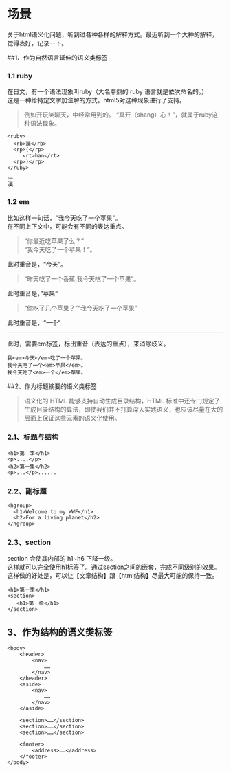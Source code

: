 # 场景
关于html语义化问题，听到过各种各样的解释方式。最近听到一个大神的解释，觉得表好，记录一下。


##1、作为自然语言延伸的语义类标签

### 1.1 ruby
在日文，有一个语法现象叫ruby（大名鼎鼎的 ruby 语言就是依次命名的。）    
这是一种给特定文字加注解的方式。html5对这种现象进行了支持。
> 例如开玩笑聊天，中经常用到的。 “真开（shang）心！”，就属于ruby这种语法现象。

```
<ruby>
  <rb>漢</rb>
  <rp>(</rp>
     <rt>han</rt>  
  <rp>)</rp>
</ruby>
```
<ruby>
  <rb>漢</rb>
  <rp>(</rp>
     <rt>han</rt>  
  <rp>)</rp>
</ruby>


### 1.2 em
比如这样一句话，"我今天吃了一个苹果"。    
在不同上下文中，可能会有不同的表达重点。    

> “你最近吃苹果了么？”    
> “我今天吃了一个苹果！”。     

此时重音是，“今天”。

> “昨天吃了一个香蕉,我今天吃了一个苹果”。

此时重音是，”苹果“

> “你吃了几个苹果？”“我今天吃了一个苹果”   

此时重音是，“一个”

---
此时，需要em标签，标出重音（表达的重点），来消除歧义。    
```
我<em>今天</em>吃了一个苹果。
我今天吃了一个<em>苹果</em>。
我今天吃了<em>一个</em>苹果。
```

##2、作为标题摘要的语义类标签
> 语义化的 HTML 能够支持自动生成目录结构，HTML 标准中还专门规定了生成目录结构的算法，即使我们并不打算深入实践语义，也应该尽量在大的层面上保证这些元素的语义化使用。
### 2.1、标题与结构
```
<h1>第一季</h1>
<p>....</p>
<h2>第一集</h2>
<p>...</p>......
```
### 2.2、副标题
```
<hgroup>
  <h1>Welcome to my WWF</h1>
  <h2>For a living planet</h2>
</hgroup>
```
### 2.3、section
section 会使其内部的 h1~h6 下降一级。    
这样就可以完全使用h1标签了。通过section之间的嵌套，完成不同级别的效果。     
这样做的好处是，可以让【文章结构】跟【html结构】尽最大可能的保持一致。
```
<h1>第一季</h1>
<section> 
   <h1>第一级</h1>
</section>
```



## 3、作为结构的语义类标签
```
<body>
    <header>
        <nav>
            ……
        </nav>
    </header>
    <aside>
        <nav>
            ……
        </nav>
    </aside>
    
    <section>……</section>
    <section>……</section>
    <section>……</section>
    
    <footer>
        <address>……</address>
    </footer>
</body>
```